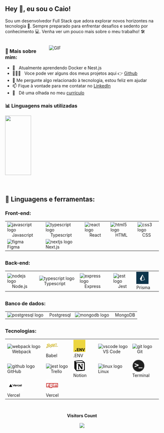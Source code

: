 ## Hey 👋, eu sou o Caio!

Sou um desenvolvedor Full Stack que adora explorar novos horizontes na tecnologia 🚀. Sempre preparado para enfrentar desafios e sedento por conhecimento 💻. Venha ver um pouco mais sobre o meu trabalho! 🛠️
<br />
<br />

<img align="right" alt="GIF" src="https://raw.githubusercontent.com/rahul-jha98/rahul-jha98/main/techstack.gif" width="360px" margin-top="150px"/>

### 🧐 Mais sobre mim:
- 🌱 &nbsp; Atualmente aprendendo Docker e Nest.js
- 👨🏻‍💻 &nbsp; Voce pode ver alguns dos meus projetos aqui 👉 [Github](https://github.com/CaioMenaBarreto?tab=repositories)
- 💬 Me pergunte algo relacionado à tecnologia, estou feliz em ajudar
- 📫 Fique à vontade para me contatar no [LinkedIn](https://www.linkedin.com/in/caio-barreto-dev/)
- 📝 &nbsp; Dê uma olhada no meu [currículo](https://drive.google.com/file/d/1HsIwLOinNXiRYIUVllM-nRzxk3_mk80X/view?usp=sharing)


### 📊 Linguagens mais utilizadas
<div align="start">  
  <img width="41%" height="195px" src="https://github-readme-stats.vercel.app/api/top-langs/?username=CaioMenaBarreto&layout=compact&hide_border=false&title_color=073ebd&text_color=black&bg_color=white" />
</div>
 
<br />
<br />

## 🔨 Linguagens e ferramentas:
  ### Front-end:
<div align="flex-start">
<table =>
  <tbody>
  <tr>
   <td>
       <img
          src="https://cdn.jsdelivr.net/gh/devicons/devicon/icons/javascript/javascript-original.svg"
          height="40"
          alt="javascript logo"
        />
        <img width="12" /> Javascript
      </td>
     <td>
        <img
          src="https://cdn.jsdelivr.net/gh/devicons/devicon/icons/typescript/typescript-original.svg"
          height="40"
          alt="typescript logo"
        />
        <img width="12" /> Typescript
      </td>
    <td>
        <img
          src="https://cdn.jsdelivr.net/gh/devicons/devicon/icons/react/react-original.svg"
          height="40"
          alt="react logo"
        />
        <img width="12" /> React
      </td>
     <td>
        <img
          src="https://cdn.jsdelivr.net/gh/devicons/devicon/icons/html5/html5-original.svg"
          height="40"
          alt="html5 logo"
        />
        <img width="12" /> HTML
      </td>
      <td>
        <img
          src="https://cdn.jsdelivr.net/gh/devicons/devicon/icons/css3/css3-original.svg"
          height="40"
          alt="css3 logo"
        />
        <img width="12" /> CSS
      </td>
  </tr>
    <tr>
      <td>
        <img
          src="https://www.vectorlogo.zone/logos/figma/figma-icon.svg"
          alt="figma"
          width="40"
          height="40"
        />
        <img width="12" /> Figma
      </td>
      <td>
        <img
          src="https://skillicons.dev/icons?i=nextjs"
          height="40"
          alt="nextjs logo"
        />
        <img width="12" /> Next.js
      </td>
    </tr>
  </tbody>
</table>
</div>


 ## 
 ### Back-end:
<div align="flex-start">
<table =>
  <tbody>
    <tr>
        <td>
        <img
          src="https://cdn.jsdelivr.net/gh/devicons/devicon/icons/nodejs/nodejs-original.svg"
          height="40"
          alt="nodejs logo"
        />
        <img width="12" /> Node.js
      </td>
       <td>
        <img
          src="https://cdn.jsdelivr.net/gh/devicons/devicon/icons/typescript/typescript-original.svg"
          height="40"
          alt="typescript logo"
        />
        <img width="12" /> Typescript
      </td>
      <td>
        <img
          src="https://skillicons.dev/icons?i=express"
          height="40"
          alt="express logo"
        />
        <img width="12" /> Express
      </td>
       <td>
        <img
          src="https://cdn.jsdelivr.net/gh/devicons/devicon/icons/jest/jest-plain.svg"
          height="40"
          alt="jest logo"
        />
        <img width="12" /> Jest
      </td>
      <td>
        <img
          src="https://github.com/DarlanSchwartz/DarlanSchwartz/blob/main/Github%20readme%20images/prisma2.png?raw=true"
          alt="prisma"
          width="40"
          height="40"
        />
        <img width="12" /> Prisma
      </td>
    </tr>
  </tbody>
</table>
</div>

## 
### Banco de dados:
<div align="flex-start">
<table =>
  <tbody>
    <tr>
      <td>
        <img
          src="https://cdn.jsdelivr.net/gh/devicons/devicon/icons/postgresql/postgresql-original.svg"
          height="40"
          alt="postgresql logo"
        />
        <img width="12" /> Postgresql
      </td>
      <td>
        <img
          src="https://cdn.jsdelivr.net/gh/devicons/devicon/icons/mongodb/mongodb-original.svg"
          height="40"
          alt="mongodb logo"
        />
        <img width="12" /> MongoDB
      </td>
    </tr>
  </tbody>
</table>
</div>



## 
### Tecnologias:

<div align="flex-start">
<table =>
  <tbody>
  <tr>
    <tr>
      <td>
        <img
          src="https://cdn.jsdelivr.net/gh/devicons/devicon/icons/webpack/webpack-original.svg"
          height="40"
          alt="webpack logo"
        />
        <img width="12" /> Webpack
      </td>
      <td>
        <img
          src="https://github.com/devicons/devicon/blob/v2.15.1/icons/babel/babel-original.svg"
          alt="babel"
          width="40"
          height="40"
        />
        <img width="12" /> Babel
      </td>
       <td>
        <img
          src="https://raw.githubusercontent.com/DarlanSchwartz/DarlanSchwartz/main/Github%20readme%20images/env.png"
          height="40"
          alt="notion logo"
        />
        <img width="12" /> .ENV
      </td>
      <td>
        <img
          src="https://cdn.simpleicons.org/visualstudiocode/007ACC"
          height="40"
          alt="vscode logo"
        />
        <img width="12" /> VS Code
      </td>
      <td>
        <img
          src="https://cdn.jsdelivr.net/gh/devicons/devicon/icons/git/git-original.svg"
          height="40"
          alt="git logo"
        />
        <img width="12" /> Git
      </td>
    </tr>
    <tr>
       <td>
        <img
          src="https://skillicons.dev/icons?i=github"
          height="40"
          alt="github logo"
        />
        <img width="12" /> GitHub
      </td>
        <td>
        <img
          src="https://cdn.jsdelivr.net/gh/devicons/devicon/icons/trello/trello-plain.svg"
          height="40"
          alt="jest logo"
        />
        <img width="12" /> Trello
      </td>
        <td>
        <img
          src="https://raw.githubusercontent.com/DarlanSchwartz/DarlanSchwartz/main/Github%20readme%20images/notion.png"
          height="40"
          alt="notion logo"
        />
        <img width="12" /> Notion
      </td>
      <td>
        <img
          src="https://skillicons.dev/icons?i=linux"
          height="40"
          alt="linux logo"
        />
        <img width="12" /> Linux
      </td>
      <td>
        <img
          src="https://github.com/DarlanSchwartz/DarlanSchwartz/blob/main/Github%20readme%20images/terminal.png?raw=true"
          alt="nginx"
          width="40"
          height="40"
        />
        <img width="12" /> Terminal
      </td>
    </tr>
    <tr>
      <td>
        <img
          src="https://github.com/DarlanSchwartz/DarlanSchwartz/blob/main/Github%20readme%20images/vercel.jpg?raw=true"
          height="40"
          alt="amazonwebservices logo"
        />
        <img width="12" /> Vercel
      </td>
      <td>
        <img
          src="https://github.com/devicons/devicon/blob/v2.15.1/icons/npm/npm-original-wordmark.svg"?raw=true"
          height="40"
          alt="amazonwebservices logo"
        />
        <img width="12" /> Vercel
      </td>
    </tr>
  </tbody>
</table>
</div>


<div align="center">
<br><p align="centre"><b>Visitors Count</b></p>  
<p align="center"><img align="center" src="https://profile-counter.glitch.me/{CaioMenaBarreto}/count.svg" /></p> 
<br>
</div>
